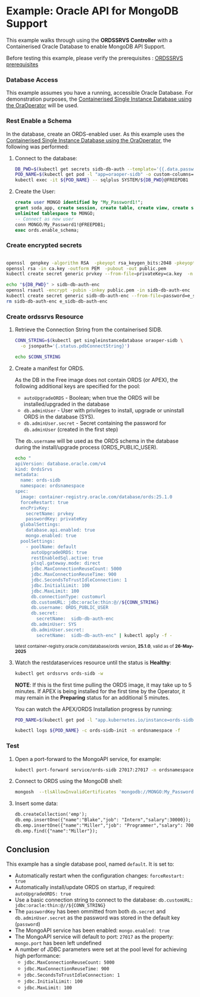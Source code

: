 # Example: Oracle API for MongoDB Support

This example walks through using the **ORDSSRVS Controller** with a Containerised Oracle Database to enable MongoDB API Support.

Before testing this example, please verify the prerequisites : [ORDSSRVS prerequisites](../README.md#prerequisites)

### Database Access

This example assumes you have a running, accessible Oracle Database.  For demonstration purposes,
the [Containerised Single Instance Database using the OraOperator](sidb_container.md) will be used.

### Rest Enable a Schema

In the database, create an ORDS-enabled user.  As this example uses the [Containerised Single Instance Database using the OraOperator](sidb_container.md), the following was performed:


1. Connect to the database: 

    ```bash
    DB_PWD=$(kubectl get secrets sidb-db-auth --template='{{.data.password | base64decode}}')
    POD_NAME=$(kubectl get pod -l "app=oraoper-sidb" -o custom-columns=NAME:.metadata.name --no-headers)
    kubectl exec -it ${POD_NAME} -- sqlplus SYSTEM/${DB_PWD}@FREEPDB1
    ```
    
1. Create the User:
    ```sql
    create user MONGO identified by "My_Password1!";
    grant soda_app, create session, create table, create view, create sequence, create procedure, create job, 
    unlimited tablespace to MONGO;
    -- Connect as new user
    conn MONGO/My_Password1!@FREEPDB1;
    exec ords.enable_schema;
    ```

### Create encrypted secrets 

```bash

openssl  genpkey -algorithm RSA  -pkeyopt rsa_keygen_bits:2048 -pkeyopt rsa_keygen_pubexp:65537 > ca.key
openssl rsa -in ca.key -outform PEM  -pubout -out public.pem
kubectl create secret generic prvkey --from-file=privateKey=ca.key  -n ordsnamespace

echo "${DB_PWD}" > sidb-db-auth-enc
openssl rsautl -encrypt -pubin -inkey public.pem -in sidb-db-auth-enc |base64 > e_sidb-db-auth-enc
kubectl create secret generic sidb-db-auth-enc --from-file=password=e_sidb-db-auth-enc -n  ordsnamespace
rm sidb-db-auth-enc e_sidb-db-auth-enc
```

### Create ordssrvs Resource

1. Retrieve the Connection String from the containerised SIDB.

    ```bash
    CONN_STRING=$(kubectl get singleinstancedatabase oraoper-sidb \
      -o jsonpath='{.status.pdbConnectString}')

    echo $CONN_STRING
    ```

1. Create a manifest for ORDS.

    As the DB in the Free image does not contain ORDS (or APEX), the following additional keys are specified for the pool:
    * `autoUpgradeORDS` - Boolean; when true the ORDS will be installed/upgraded in the database
    * `db.adminUser` - User with privileges to install, upgrade or uninstall ORDS in the database (SYS).
    * `db.adminUser.secret` - Secret containing the password for `db.adminUser` (created in the first step)

    The `db.username` will be used as the ORDS schema in the database during the install/upgrade process (ORDS_PUBLIC_USER).

    ```bash
    echo "
    apiVersion: database.oracle.com/v4
    kind: OrdsSrvs
    metadata:
      name: ords-sidb
      namespace: ordsnamespace
    spec:
      image: container-registry.oracle.com/database/ords:25.1.0
      forceRestart: true
      encPrivKey:
        secretName: prvkey
        passwordKey: privateKey
      globalSettings:
        database.api.enabled: true
        mongo.enabled: true
      poolSettings:
        - poolName: default
          autoUpgradeORDS: true
          restEnabledSql.active: true
          plsql.gateway.mode: direct
          jdbc.MaxConnectionReuseCount: 5000
          jdbc.MaxConnectionReuseTime: 900
          jdbc.SecondsToTrustIdleConnection: 1
          jdbc.InitialLimit: 100
          jdbc.MaxLimit: 100
          db.connectionType: customurl
          db.customURL: jdbc:oracle:thin:@//${CONN_STRING}
          db.username: ORDS_PUBLIC_USER
          db.secret:
            secretName:  sidb-db-auth-enc
          db.adminUser: SYS
          db.adminUser.secret:
            secretName:  sidb-db-auth-enc" | kubectl apply -f -
    ```
    <sup>latest container-registry.oracle.com/database/ords version, **25.1.0**, valid as of **26-May-2025**</sup>

    
1. Watch the restdataservices resource until the status is **Healthy**:
    ```bash
    kubectl get ordssrvs ords-sidb -w
    ```

    **NOTE**: If this is the first time pulling the ORDS image, it may take up to 5 minutes.  If APEX
    is being installed for the first time by the Operator, it may remain in the **Preparing** 
    status for an additional 5 minutes.

    You can watch the APEX/ORDS Installation progress by running:

    ```bash
    POD_NAME=$(kubectl get pod -l "app.kubernetes.io/instance=ords-sidb" -o custom-columns=NAME:.metadata.name -n ordsnamespace --no-headers)

    kubectl logs ${POD_NAME} -c ords-sidb-init -n ordsnamespace -f
    ```

### Test

1. Open a port-forward to the MongoAPI service, for example:
    ```bash
    kubectl port-forward service/ords-sidb 27017:27017 -n ordsnamespace
    ```

1. Connect to ORDS using the MongoDB shell:
    ```bash
    mongosh  --tlsAllowInvalidCertificates 'mongodb://MONGO:My_Password1!@localhost:27017/MONGO?authMechanism=PLAIN&authSource=$external&tls=true&retryWrites=false&loadBalanced=true' 
    ```

1. Insert some data:
    ```txt
    db.createCollection('emp');
    db.emp.insertOne({"name":"Blake","job": "Intern","salary":30000});
    db.emp.insertOne({"name":"Miller","job": "Programmer","salary": 70000});
    db.emp.find({"name":"Miller"});
    ```

## Conclusion

This example has a single database pool, named `default`.  It is set to:

* Automatically restart when the configuration changes: `forceRestart: true`
* Automatically install/update ORDS on startup, if required: `autoUpgradeORDS: true`
* Use a basic connection string to connect to the database: `db.customURL: jdbc:oracle:thin:@//${CONN_STRING}`
* The `passwordKey` has been ommitted from both `db.secret` and `db.adminUser.secret` as the password was stored in the default key (`password`)
* The MongoAPI service has been enabled: `mongo.enabled: true`
* The MongoAPI service will default to port: `27017` as the property: `mongo.port` has been left undefined
* A number of JDBC parameters were set at the pool level for achieving high performance:
    * `jdbc.MaxConnectionReuseCount: 5000`
    * `jdbc.MaxConnectionReuseTime: 900`
    * `jdbc.SecondsToTrustIdleConnection: 1`
    * `jdbc.InitialLimit: 100`
    * `jdbc.MaxLimit: 100`
